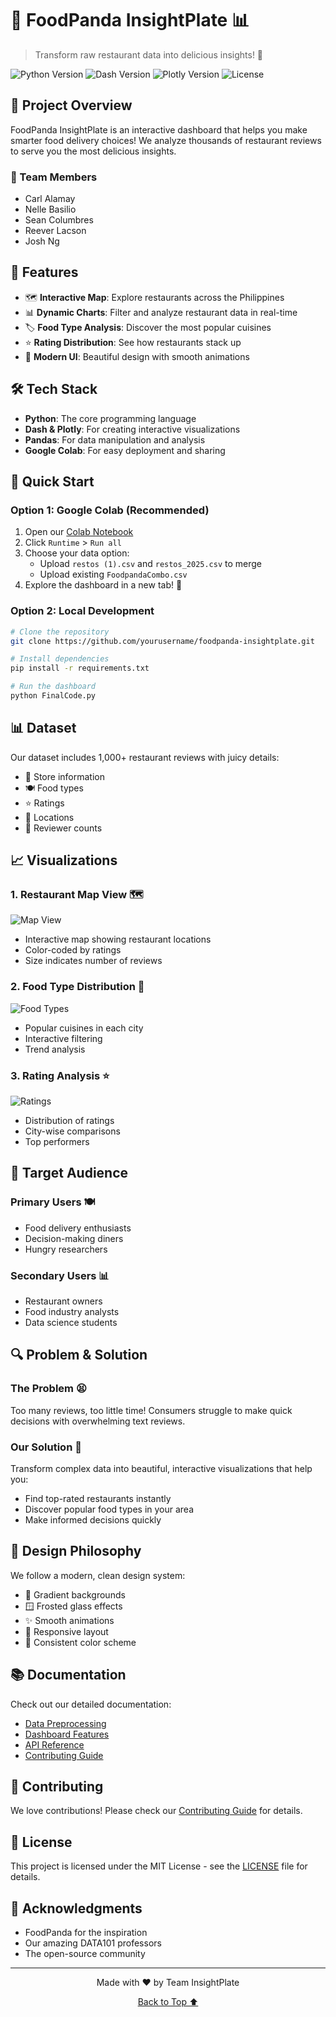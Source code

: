 # 🍜 FoodPanda InsightPlate 📊

> Transform raw restaurant data into delicious insights! 🚀

![Python Version](https://img.shields.io/badge/python-3.8%2B-blue)
![Dash Version](https://img.shields.io/badge/dash-2.9.3-brightgreen)
![Plotly Version](https://img.shields.io/badge/plotly-5.13.1-orange)
![License](https://img.shields.io/badge/license-MIT-green)

## 🎯 Project Overview

FoodPanda InsightPlate is an interactive dashboard that helps you make smarter food delivery choices! We analyze thousands of restaurant reviews to serve you the most delicious insights. 

### 👥 Team Members
- Carl Alamay
- Nelle Basilio
- Sean Columbres
- Reever Lacson
- Josh Ng

## 🌟 Features

- 🗺️ **Interactive Map**: Explore restaurants across the Philippines
- 📊 **Dynamic Charts**: Filter and analyze restaurant data in real-time
- 🏷️ **Food Type Analysis**: Discover the most popular cuisines
- ⭐ **Rating Distribution**: See how restaurants stack up
- 🎨 **Modern UI**: Beautiful design with smooth animations

## 🛠️ Tech Stack

- **Python**: The core programming language
- **Dash & Plotly**: For creating interactive visualizations
- **Pandas**: For data manipulation and analysis
- **Google Colab**: For easy deployment and sharing

## 🚀 Quick Start

### Option 1: Google Colab (Recommended)
1. Open our [Colab Notebook](link-to-your-colab)
2. Click `Runtime` > `Run all`
3. Choose your data option:
   - Upload `restos (1).csv` and `restos_2025.csv` to merge
   - Upload existing `FoodpandaCombo.csv`
4. Explore the dashboard in a new tab! 🎉

### Option 2: Local Development
```bash
# Clone the repository
git clone https://github.com/yourusername/foodpanda-insightplate.git

# Install dependencies
pip install -r requirements.txt

# Run the dashboard
python FinalCode.py
```

## 📊 Dataset

Our dataset includes 1,000+ restaurant reviews with juicy details:
- 🏪 Store information
- 🍽️ Food types
- ⭐ Ratings
- 📍 Locations
- 👥 Reviewer counts

## 📈 Visualizations

### 1. Restaurant Map View 🗺️
![Map View](path-to-map-screenshot.png)
- Interactive map showing restaurant locations
- Color-coded by ratings
- Size indicates number of reviews

### 2. Food Type Distribution 🍕
![Food Types](path-to-food-types-screenshot.png)
- Popular cuisines in each city
- Interactive filtering
- Trend analysis

### 3. Rating Analysis ⭐
![Ratings](path-to-ratings-screenshot.png)
- Distribution of ratings
- City-wise comparisons
- Top performers

## 🎯 Target Audience

### Primary Users 🍽️
- Food delivery enthusiasts
- Decision-making diners
- Hungry researchers

### Secondary Users 📊
- Restaurant owners
- Food industry analysts
- Data science students

## 🔍 Problem & Solution

### The Problem 😫
Too many reviews, too little time! Consumers struggle to make quick decisions with overwhelming text reviews.

### Our Solution 🎉
Transform complex data into beautiful, interactive visualizations that help you:
- Find top-rated restaurants instantly
- Discover popular food types in your area
- Make informed decisions quickly

## 🎨 Design Philosophy

We follow a modern, clean design system:
- 🌈 Gradient backgrounds
- 🪟 Frosted glass effects
- ✨ Smooth animations
- 📱 Responsive layout
- 🎨 Consistent color scheme

## 📚 Documentation

Check out our detailed documentation:
- [Data Preprocessing](docs/preprocessing.md)
- [Dashboard Features](docs/features.md)
- [API Reference](docs/api.md)
- [Contributing Guide](CONTRIBUTING.md)

## 🤝 Contributing

We love contributions! Please check our [Contributing Guide](CONTRIBUTING.md) for details.

## 📝 License

This project is licensed under the MIT License - see the [LICENSE](LICENSE) file for details.

## 🙏 Acknowledgments

- FoodPanda for the inspiration
- Our amazing DATA101 professors
- The open-source community

---

<p align="center">Made with ❤️ by Team InsightPlate</p>

<p align="center">
  <a href="#-project-overview">Back to Top ⬆️</a>
</p>
